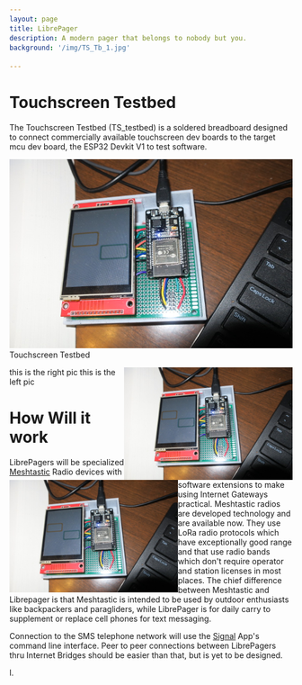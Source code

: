 ```yaml
---
layout: page
title: LibrePager
description: A modern pager that belongs to nobody but you.
background: '/img/TS_Tb_1.jpg'

---
```


# Touchscreen Testbed

The Touchscreen Testbed (TS_testbed) is a soldered breadboard designed to connect commercially available touchscreen dev boards to the target mcu dev board, the ESP32 Devkit V1 to test software. 

![touchscreen testbed](/img/TS_Tb_1.JPG "touchscreen testbed")Touchscreen Testbed


<img src="/img/TS_Tb_1.JPG" width=300 align=right>this is the right pic
<img src="/img/TS_Tb_1.JPG" width=300 align=left>this is the left pic

# How Will it work

LibrePagers will be specialized [Meshtastic](https://meshtastic.org/docs/about) Radio devices with software extensions to make using Internet Gateways practical. Meshtastic radios are developed technology and are available now. They use LoRa radio protocols which have exceptionally good range and that use radio bands which don't require operator and station licenses in most places.  The chief difference between Meshtastic and Librepager is that Meshtastic is intended to be used by outdoor enthusiasts like backpackers and paragliders, while LibrePager is for daily carry to supplement or replace cell phones for text messaging. 

Connection to the SMS telephone network will use the [Signal](https://signal.org/en/) App's command line interface. Peer to peer connections between LibrePagers thru Internet Bridges should be easier than that, but is yet to be designed. 

l.  
